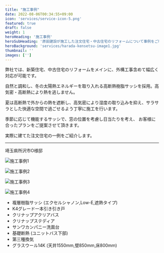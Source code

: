 ```yaml
---
title: "施工事例"
date: 2022-08-06T00:34:55+09:00
icon: 'services/service-icon-5.png'
featured: true
draft: false
weight: 1
heroHeading: '施工事例'
heroSubHeading: '原田建設が施工した注文住宅・中古住宅のリフォームについて事例をご紹介します'
heroBackground: 'services/harada-kensetsu-image1.jpg'
thumbnail: ''
images: ['']
---
```


弊社では、新築住宅、中古住宅のリフォームをメインに、外構工事含めて幅広く対応が可能です。

自然と調和し、冬の太陽熱エネルギーを取り入れる高断熱樹脂サッシを採用。高気密・高断熱により熱を逃しません。

夏は高断熱で外からの熱を遮断し、高気密により湿度の取り込みを抑え、サラサラとした快適な空間で過ごせるよう丁寧に施工を行います。

季節に応じて機能するサッシで、窓の位置を考慮し日当たりを考え、
お客様に合ったプランをご提案させて頂きます。

実際に建てた注文住宅の一例をご紹介します。

***

埼玉県所沢市O様邸

![施工事例1](/services/example.png)

![施工事例2](/services/example2.png)

![施工事例3](/services/example3.png)

![施工事例4](/services/example4.png)

- 複層樹脂サッシ (エクセルシャノン,Low-E,遮熱タイプ)
- K4グレード一本引き引き戸
- クリナップアクリアバス
- クリナップステディア
- サンワカンパニー洗面台
- 基礎断熱 (ユニットバス下部)
- 第三種換気
- グラスウール14K (天井1550mm,壁850mm,床800mm)
